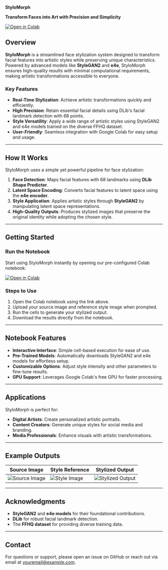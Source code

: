 **StyloMorph**

**Transform Faces into Art with Precision and Simplicity**

[![Open in Colab](https://colab.research.google.com/assets/colab-badge.svg)](https://colab.research.google.com/drive/1pXr8tnGr2tJlkkR5O0EukndqJD7_146Q?usp=sharing)

## **Overview**

**StyloMorph** is a streamlined face stylization system designed to transform facial features into artistic styles while preserving unique characteristics. Powered by advanced models like **StyleGAN2** and **e4e**, StyloMorph ensures high-quality results with minimal computational requirements, making artistic transformations accessible to everyone.

### **Key Features**
- **Real-Time Stylization**: Achieve artistic transformations quickly and efficiently.
- **High Precision**: Retain essential facial details using DLib's facial landmark detection with 68 points.
- **Style Versatility**: Apply a wide range of artistic styles using StyleGAN2 and e4e models trained on the diverse FFHQ dataset.
- **User-Friendly**: Seamless integration with Google Colab for easy setup and usage.

---

## **How It Works**

StyloMorph uses a simple yet powerful pipeline for face stylization:

1. **Face Detection**: Maps facial features with 68 landmarks using **DLib Shape Predictor**.
2. **Latent Space Encoding**: Converts facial features to latent space using the **e4e encoder**.
3. **Style Application**: Applies artistic styles through **StyleGAN2** by manipulating latent space representations.
4. **High-Quality Outputs**: Produces stylized images that preserve the original identity while adopting the chosen style.

---

## **Getting Started**

### **Run the Notebook**
Start using StyloMorph instantly by opening our pre-configured Colab notebook:

[![Open in Colab](https://colab.research.google.com/assets/colab-badge.svg)]([LINK_TO_YOUR_COLAB_NOTEBOOK](https://colab.research.google.com/drive/1pXr8tnGr2tJlkkR5O0EukndqJD7_146Q?usp=sharing))

### **Steps to Use**
1. Open the Colab notebook using the link above.
2. Upload your source image and reference style image when prompted.
3. Run the cells to generate your stylized output.
4. Download the results directly from the notebook.

---

## **Notebook Features**
- **Interactive Interface**: Simple cell-based execution for ease of use.
- **Pre-Trained Models**: Automatically downloads StyleGAN2 and e4e models for effortless setup.
- **Customizable Options**: Adjust style intensity and other parameters to fine-tune results.
- **GPU Support**: Leverages Google Colab's free GPU for faster processing.

---

## **Applications**

StyloMorph is perfect for:
- **Digital Artists**: Create personalized artistic portraits.
- **Content Creators**: Generate unique styles for social media and branding.
- **Media Professionals**: Enhance visuals with artistic transformations.

---

## **Example Outputs**

| Source Image | Style Reference | Stylized Output |
|--------------|-----------------|-----------------|
| ![Source Image](https://github.com/user-attachments/assets/14842cb9-4762-4398-b718-8208b3719a39) | ![Style Image](https://github.com/user-attachments/assets/58c95cf8-1706-4107-9bad-e497503144d4) | ![Stylized Output](https://github.com/user-attachments/assets/e7e2d3a4-8d37-4e36-b220-794ab0f37377) |

---

## **Acknowledgments**

- **StyleGAN2** and **e4e models** for their foundational contributions.
- **DLib** for robust facial landmark detection.
- The **FFHQ dataset** for providing diverse training data.

---

## **Contact**

For questions or support, please open an issue on GitHub or reach out via email at [youremail@example.com](pgudavalli2004@gmail.com).
